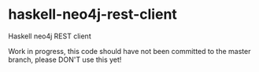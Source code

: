 haskell-neo4j-rest-client
=========================

Haskell neo4j REST client

Work in progress, this code should have not been committed to the master branch, please DON'T use this yet!
